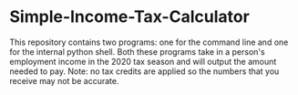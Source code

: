 # Simple-Income-Tax-Calculator
This repository contains two programs: one for the command line and one for the internal python shell. Both these programs take in a person's employment income in the 2020 tax season and will output the amount needed to pay. Note: no tax credits are applied so the numbers that you receive may not be accurate.
